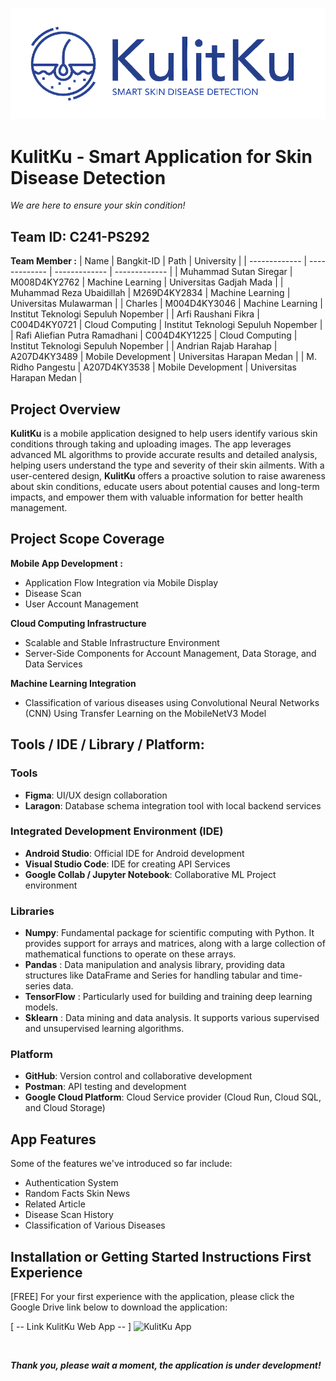 ![Banner KulitKu](source-media/github-banner-kulitku.png)

# KulitKu - Smart Application for Skin Disease Detection
*We are here to ensure your skin condition!*

## Team ID: C241-PS292
**Team Member :**
| Name                            | Bangkit-ID    | Path               | University                                           |
| -------------                   | ------------- | -------------      | -------------                                        |
| Muhammad Sutan Siregar                    | M008D4KY2762   | Machine Learning   | Universitas Gadjah Mada                            |
| Muhammad Reza Ubaidillah                | M269D4KY2834   | Machine Learning   | Universitas Mulawarman                      |
| Charles           | M004D4KY3046   | Machine Learning   | Institut Teknologi Sepuluh Nopember  |
| Arfi Raushani Fikra              | C004D4KY0721   | Cloud Computing | Institut Teknologi Sepuluh Nopember  |
| Rafi Aliefian Putra Ramadhani           | C004D4KY1225   | Cloud Computing | Institut Teknologi Sepuluh Nopember                  |
| Andrian Rajab Harahap                 | A207D4KY3489   | Mobile Development    | Universitas Harapan Medan                                    |
| M. Ridho Pangestu   | A207D4KY3538   | Mobile Development    | Universitas Harapan Medan                        |

## Project Overview
**KulitKu** is a mobile application designed to help users identify various skin conditions through taking and uploading images. The app leverages advanced ML algorithms to provide accurate results and detailed analysis, helping users understand the type and severity of their skin ailments. With a user-centered design, **KulitKu** offers a proactive solution to raise awareness about skin conditions, educate users about potential causes and long-term impacts, and empower them with valuable information for better health management.

## Project Scope Coverage
**Mobile App Development :**
- Application Flow Integration via Mobile Display
- Disease Scan
- User Account Management

**Cloud Computing Infrastructure**
- Scalable and Stable Infrastructure Environment
- Server-Side Components for Account Management, Data Storage, and Data Services

**Machine Learning Integration**
- Classification of various diseases using Convolutional Neural Networks (CNN) Using Transfer Learning on the MobileNetV3 Model


## Tools / IDE / Library / Platform:
### Tools
- **Figma**: UI/UX design collaboration
- **Laragon**: Database schema integration tool with local backend services

### Integrated Development Environment (IDE)
- **Android Studio**: Official IDE for Android development
- **Visual Studio Code**: IDE for creating API Services
- **Google Collab / Jupyter Notebook**: Collaborative ML Project environment

### Libraries
- **Numpy**: Fundamental package for scientific computing with Python. It provides support for arrays and matrices, along with a large collection of mathematical functions to operate on these arrays.
- **Pandas** : Data manipulation and analysis library, providing data structures like DataFrame and Series for handling tabular and time-series data.
- **TensorFlow** : Particularly used for building and training deep learning models.
- **Sklearn** : Data mining and data analysis. It supports various supervised and unsupervised learning algorithms.

### Platform
- **GitHub**: Version control and collaborative development
- **Postman**: API testing and development
- **Google Cloud Platform**: Cloud Service provider (Cloud Run, Cloud SQL, and Cloud Storage)

## App Features

Some of the features we've introduced so far include:

- Authentication System
- Random Facts Skin News
- Related Article
- Disease Scan History
- Classification of Various Diseases

## Installation or Getting Started Instructions First Experience

[FREE] For your first experience with the application, please click the Google Drive link below to download the application:

[ -- Link KulitKu Web App -- ]
![KulitKu App](https://kulitku-web-x65wwhlr6a-et.a.run.app)

</br>

***Thank you, please wait a moment, the application is under development!***
